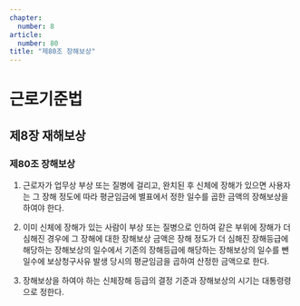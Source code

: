```yaml
---
chapter:
  number: 8
article:
  number: 80
title: "제80조 장해보상"
---
```

# 근로기준법

## 제8장 재해보상

### 제80조 장해보상

1. 근로자가 업무상 부상 또는 질병에 걸리고, 완치된 후 신체에 장해가 있으면 사용자는 그 장해 정도에 따라 평균임금에 별표에서 정한 일수를 곱한 금액의 장해보상을 하여야 한다.

2. 이미 신체에 장해가 있는 사람이 부상 또는 질병으로 인하여 같은 부위에 장해가 더 심해진 경우에 그 장해에 대한 장해보상 금액은 장해 정도가 더 심해진 장해등급에 해당하는 장해보상의 일수에서 기존의 장해등급에 해당하는 장해보상의 일수를 뺀 일수에 보상청구사유 발생 당시의 평균임금을 곱하여 산정한 금액으로 한다.

3. 장해보상을 하여야 하는 신체장해 등급의 결정 기준과 장해보상의 시기는 대통령령으로 정한다.
